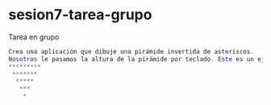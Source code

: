 # sesion7-tarea-grupo
Tarea en grupo

```java
Crea una aplicación que dibuje una pirámide invertida de asteriscos. 
Nosotros le pasamos la altura de la pirámide por teclado. Este es un ejemplo:
*********
 *******
  *****
   ***
    *
```

